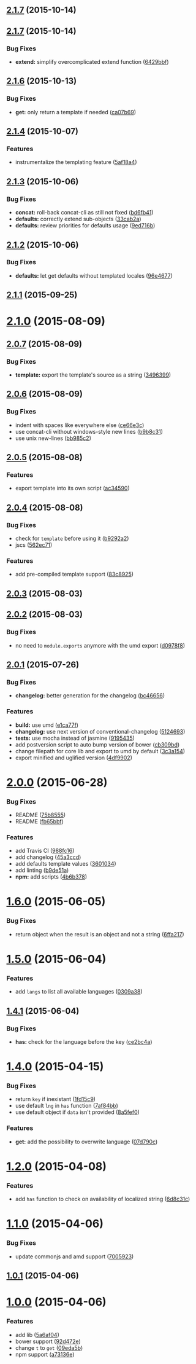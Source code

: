 <a name="2.1.7"></a>
## [2.1.7](https://github.com/yoannmoinet/i18njs/compare/v2.1.7...v2.1.7) (2015-10-14)




<a name="2.1.7"></a>
## [2.1.7](https://github.com/yoannmoinet/i18njs/compare/v2.1.6...v2.1.7) (2015-10-14)


### Bug Fixes

* **extend:** simplify overcomplicated extend function ([6429bbf](https://github.com/yoannmoinet/i18njs/commit/6429bbf))



<a name="2.1.6"></a>
## [2.1.6](https://github.com/yoannmoinet/i18njs/compare/v2.1.4...v2.1.6) (2015-10-13)


### Bug Fixes

* **get:** only return a template if needed ([ca07b69](https://github.com/yoannmoinet/i18njs/commit/ca07b69))



<a name="2.1.4"></a>
## [2.1.4](https://github.com/yoannmoinet/i18njs/compare/v2.1.3...v2.1.4) (2015-10-07)


### Features

* instrumentalize the templating feature ([5af18a4](https://github.com/yoannmoinet/i18njs/commit/5af18a4))



<a name="2.1.3"></a>
## [2.1.3](https://github.com/yoannmoinet/i18njs/compare/v2.1.2...v2.1.3) (2015-10-06)


### Bug Fixes

* **concat:** roll-back concat-cli as still not fixed ([bd6fb41](https://github.com/yoannmoinet/i18njs/commit/bd6fb41))
* **defaults:** correctly extend sub-objects ([33cab2a](https://github.com/yoannmoinet/i18njs/commit/33cab2a))
* **defaults:** review priorities for defaults usage ([9ed716b](https://github.com/yoannmoinet/i18njs/commit/9ed716b))



<a name="2.1.2"></a>
## [2.1.2](https://github.com/yoannmoinet/i18njs/compare/v2.1.1...v2.1.2) (2015-10-06)


### Bug Fixes

* **defaults:** let get defaults without templated locales ([96e4677](https://github.com/yoannmoinet/i18njs/commit/96e4677))



<a name="2.1.1"></a>
## [2.1.1](https://github.com/yoannmoinet/i18njs/compare/v2.1.0...v2.1.1) (2015-09-25)




<a name="2.1.0"></a>
# [2.1.0](https://github.com/yoannmoinet/i18njs/compare/v2.0.7...v2.1.0) (2015-08-09)




<a name="2.0.7"></a>
## [2.0.7](https://github.com/yoannmoinet/i18njs/compare/v2.0.6...v2.0.7) (2015-08-09)


### Bug Fixes

* **template:** export the template's source as a string ([3496399](https://github.com/yoannmoinet/i18njs/commit/3496399))



<a name="2.0.6"></a>
## [2.0.6](https://github.com/yoannmoinet/i18njs/compare/v2.0.5...v2.0.6) (2015-08-09)


### Bug Fixes

* indent with spaces like everywhere else ([ce66e3c](https://github.com/yoannmoinet/i18njs/commit/ce66e3c))
* use concat-cli without windows-style new lines ([b9b8c31](https://github.com/yoannmoinet/i18njs/commit/b9b8c31))
* use unix new-lines ([bb985c2](https://github.com/yoannmoinet/i18njs/commit/bb985c2))



<a name="2.0.5"></a>
## [2.0.5](https://github.com/yoannmoinet/i18njs/compare/v2.0.4...v2.0.5) (2015-08-08)


### Features

* export template into its own script ([ac34590](https://github.com/yoannmoinet/i18njs/commit/ac34590))



<a name="2.0.4"></a>
## [2.0.4](https://github.com/yoannmoinet/i18njs/compare/v2.0.3...v2.0.4) (2015-08-08)


### Bug Fixes

* check for `template` before using it ([b9292a2](https://github.com/yoannmoinet/i18njs/commit/b9292a2))
* jscs ([562ec71](https://github.com/yoannmoinet/i18njs/commit/562ec71))

### Features

* add pre-compiled template support ([83c8925](https://github.com/yoannmoinet/i18njs/commit/83c8925))



<a name="2.0.3"></a>
## [2.0.3](https://github.com/yoannmoinet/i18njs/compare/v2.0.2...v2.0.3) (2015-08-03)




<a name="2.0.2"></a>
## [2.0.2](https://github.com/yoannmoinet/i18njs/compare/v2.0.1...v2.0.2) (2015-08-03)


### Bug Fixes

* no need to `module.exports` anymore with the umd export ([d0978f8](https://github.com/yoannmoinet/i18njs/commit/d0978f8))



<a name="2.0.1"></a>
## [2.0.1](https://github.com/yoannmoinet/i18njs/compare/v2.0.0...v2.0.1) (2015-07-26)


### Bug Fixes

* **changelog:** better generation for the changelog ([bc46656](https://github.com/yoannmoinet/i18njs/commit/bc46656))

### Features

* **build:** use umd ([e1ca77f](https://github.com/yoannmoinet/i18njs/commit/e1ca77f))
* **changelog:** use next version of conventional-changelog ([5124693](https://github.com/yoannmoinet/i18njs/commit/5124693))
* **tests:** use mocha instead of jasmine ([9195435](https://github.com/yoannmoinet/i18njs/commit/9195435))
* add postversion script to auto bump version of bower ([cb309bd](https://github.com/yoannmoinet/i18njs/commit/cb309bd))
* change filepath for core lib and export to umd by default ([3c3a154](https://github.com/yoannmoinet/i18njs/commit/3c3a154))
* export minified and uglified version ([4df9902](https://github.com/yoannmoinet/i18njs/commit/4df9902))



<a name="2.0.0"></a>
# [2.0.0](https://github.com/yoannmoinet/i18njs/compare/v1.6.0...v2.0.0) (2015-06-28)


### Bug Fixes

* README ([75b8555](https://github.com/yoannmoinet/i18njs/commit/75b8555))
* README ([fb65bbf](https://github.com/yoannmoinet/i18njs/commit/fb65bbf))

### Features

* add Travis CI ([988fc16](https://github.com/yoannmoinet/i18njs/commit/988fc16))
* add changelog ([45a3ccd](https://github.com/yoannmoinet/i18njs/commit/45a3ccd))
* add defaults template values ([3601034](https://github.com/yoannmoinet/i18njs/commit/3601034))
* add linting ([b9de51a](https://github.com/yoannmoinet/i18njs/commit/b9de51a))
* **npm:** add scripts ([4b6b378](https://github.com/yoannmoinet/i18njs/commit/4b6b378))



<a name="1.6.0"></a>
# [1.6.0](https://github.com/yoannmoinet/i18njs/compare/v1.5.0...v1.6.0) (2015-06-05)


### Bug Fixes

* return object when the result is an object and not a string ([6ffa217](https://github.com/yoannmoinet/i18njs/commit/6ffa217))



<a name="1.5.0"></a>
# [1.5.0](https://github.com/yoannmoinet/i18njs/compare/v1.4.1...v1.5.0) (2015-06-04)


### Features

* add `langs` to list all available languages ([0309a38](https://github.com/yoannmoinet/i18njs/commit/0309a38))



<a name="1.4.1"></a>
## [1.4.1](https://github.com/yoannmoinet/i18njs/compare/v1.4.0...v1.4.1) (2015-06-04)


### Bug Fixes

* **has:** check for the language before the key ([ce2bc4a](https://github.com/yoannmoinet/i18njs/commit/ce2bc4a))



<a name="1.4.0"></a>
# [1.4.0](https://github.com/yoannmoinet/i18njs/compare/v1.2.0...v1.4.0) (2015-04-15)


### Bug Fixes

* return `key` if inexistant ([1fd15c9](https://github.com/yoannmoinet/i18njs/commit/1fd15c9))
* use default `lng` in `has` function ([7af84bb](https://github.com/yoannmoinet/i18njs/commit/7af84bb))
* use default object if `data` isn't provided ([8a5fef0](https://github.com/yoannmoinet/i18njs/commit/8a5fef0))

### Features

* **get:** add the possibility to overwrite language ([07d790c](https://github.com/yoannmoinet/i18njs/commit/07d790c))



<a name="1.2.0"></a>
# [1.2.0](https://github.com/yoannmoinet/i18njs/compare/v1.1.0...v1.2.0) (2015-04-08)


### Features

* add `has` function to check on availability of localized string ([6d8c31c](https://github.com/yoannmoinet/i18njs/commit/6d8c31c))



<a name="1.1.0"></a>
# [1.1.0](https://github.com/yoannmoinet/i18njs/compare/v1.0.1...v1.1.0) (2015-04-06)


### Bug Fixes

* update commonjs and amd support ([7005923](https://github.com/yoannmoinet/i18njs/commit/7005923))



<a name="1.0.1"></a>
## [1.0.1](https://github.com/yoannmoinet/i18njs/compare/v1.0.0...v1.0.1) (2015-04-06)




<a name="1.0.0"></a>
# [1.0.0](https://github.com/yoannmoinet/i18njs/compare/5a6af04...v1.0.0) (2015-04-06)


### Features

* add lib ([5a6af04](https://github.com/yoannmoinet/i18njs/commit/5a6af04))
* bower support ([92d472e](https://github.com/yoannmoinet/i18njs/commit/92d472e))
* change `t` to `get` ([09eda5b](https://github.com/yoannmoinet/i18njs/commit/09eda5b))
* npm support ([a73136e](https://github.com/yoannmoinet/i18njs/commit/a73136e))



